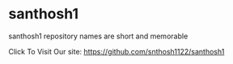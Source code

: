 # santhosh1
santhosh1 repository names are short and memorable



Click To Visit Our site:
https://github.com/snthosh1122/santhosh1
